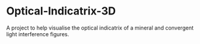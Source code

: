 # Optical-Indicatrix-3D
 A project to help visualise the optical indicatrix of a mineral and convergent light interference figures.
